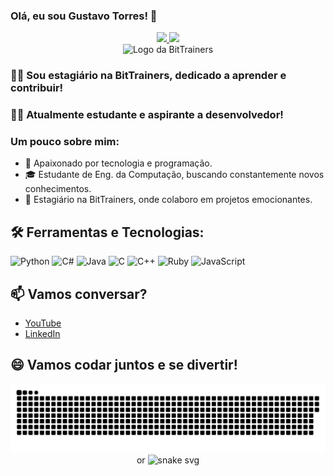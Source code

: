 ### Olá, eu sou Gustavo Torres! 👋

<div align="center">
  <a href="https://github.com/GustavoRT-debug">
    <img height="180em" src="https://github-readme-stats.vercel.app/api?username=GustavoRT-debug&show_icons=true&theme=dracula&include_all_commits=true&count_private=true"/>
    <img height="180em" src="https://github-readme-stats.vercel.app/api/top-langs/?username=GustavoRT-debug&layout=compact&langs_count=7&theme=dracula"/>
  </a>
</div>

<div align="center">
  <img src="https://www.elo.net.br/wp-content/uploads/2021/05/bittrainers_web-01.png" alt="Logo da BitTrainers" width="200px"/>
</div>

### 👨‍💼 Sou estagiário na BitTrainers, dedicado a aprender e contribuir!

### 👨‍🎓 Atualmente estudante e aspirante a desenvolvedor!

### Um pouco sobre mim:

- 🚀 Apaixonado por tecnologia e programação.
- 🎓 Estudante de Eng. da Computação, buscando constantemente novos conhecimentos.
- 💼 Estagiário na BitTrainers, onde colaboro em projetos emocionantes.

## 🛠️ Ferramentas e Tecnologias:

![Python](https://img.shields.io/badge/-Python-3776AB?style=flat-square&logo=python&logoColor=white)
![C#](https://img.shields.io/badge/-C%23-239120?style=flat-square&logo=c-sharp&logoColor=white)
![Java](https://img.shields.io/badge/-Java-007396?style=flat-square&logo=java&logoColor=white)
![C](https://img.shields.io/badge/-C-00599C?style=flat-square&logo=c&logoColor=white)
![C++](https://img.shields.io/badge/-C++-00599C?style=flat-square&logo=c%2B%2B&logoColor=white)
![Ruby](https://img.shields.io/badge/-Ruby-CC342D?style=flat-square&logo=ruby&logoColor=white)
![JavaScript](https://img.shields.io/badge/-JavaScript-F7DF1E?style=flat-square&logo=javascript&logoColor=black)

## 📫 Vamos conversar?

- [YouTube](https://www.youtube.com/channel/UCs517mniohfXVermU2ZptFQ)
- [LinkedIn](https://www.linkedin.com/in/gustavo-ramos-lages-torres-b9b700170/)

## 😄 Vamos codar juntos e se divertir!  
<div align="center">

![snake gif](https://github.com/GustavoRT-debug/GustavoRT-debug/blob/output/github-contribution-grid-snake.svg) or ![snake svg](https://github.com/GustavoRT-debug/GustavoRT-debug/snk/raw/output/github-contribution-grid-snake.svg)




